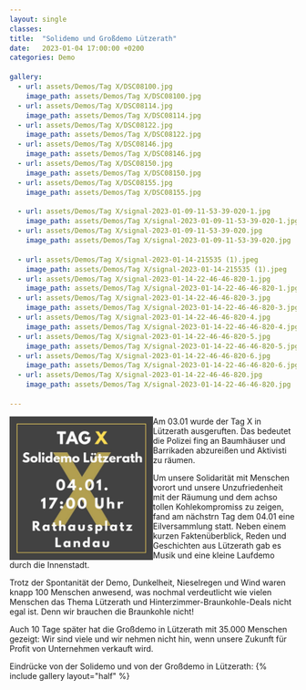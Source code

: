 ```yaml
---
layout: single
classes: 
title:  "Solidemo und Großdemo Lützerath"
date:   2023-01-04 17:00:00 +0200
categories: Demo

gallery:
  - url: assets/Demos/Tag X/DSC08100.jpg
    image_path: assets/Demos/Tag X/DSC08100.jpg
  - url: assets/Demos/Tag X/DSC08114.jpg
    image_path: assets/Demos/Tag X/DSC08114.jpg
  - url: assets/Demos/Tag X/DSC08122.jpg
    image_path: assets/Demos/Tag X/DSC08122.jpg
  - url: assets/Demos/Tag X/DSC08146.jpg
    image_path: assets/Demos/Tag X/DSC08146.jpg
  - url: assets/Demos/Tag X/DSC08150.jpg
    image_path: assets/Demos/Tag X/DSC08150.jpg
  - url: assets/Demos/Tag X/DSC08155.jpg
    image_path: assets/Demos/Tag X/DSC08155.jpg
    
  - url: assets/Demos/Tag X/signal-2023-01-09-11-53-39-020-1.jpg
    image_path: assets/Demos/Tag X/signal-2023-01-09-11-53-39-020-1.jpg
  - url: assets/Demos/Tag X/signal-2023-01-09-11-53-39-020.jpg
    image_path: assets/Demos/Tag X/signal-2023-01-09-11-53-39-020.jpg

  - url: assets/Demos/Tag X/signal-2023-01-14-215535 (1).jpeg
    image_path: assets/Demos/Tag X/signal-2023-01-14-215535 (1).jpeg
  - url: assets/Demos/Tag X/signal-2023-01-14-22-46-46-820-1.jpg
    image_path: assets/Demos/Tag X/signal-2023-01-14-22-46-46-820-1.jpg
  - url: assets/Demos/Tag X/signal-2023-01-14-22-46-46-820-3.jpg
    image_path: assets/Demos/Tag X/signal-2023-01-14-22-46-46-820-3.jpg
  - url: assets/Demos/Tag X/signal-2023-01-14-22-46-46-820-4.jpg
    image_path: assets/Demos/Tag X/signal-2023-01-14-22-46-46-820-4.jpg
  - url: assets/Demos/Tag X/signal-2023-01-14-22-46-46-820-5.jpg
    image_path: assets/Demos/Tag X/signal-2023-01-14-22-46-46-820-5.jpg
  - url: assets/Demos/Tag X/signal-2023-01-14-22-46-46-820-6.jpg
    image_path: assets/Demos/Tag X/signal-2023-01-14-22-46-46-820-6.jpg
  - url: assets/Demos/Tag X/signal-2023-01-14-22-46-46-820.jpg
    image_path: assets/Demos/Tag X/signal-2023-01-14-22-46-46-820.jpg

--- 
```

<img src="https://github.com/fridaysforfuture-landau-pfalz/fridaysforfuture-landau-pfalz.github.io/blob/main/assets/Demos/Tag%20X/signal-2023-01-03-19-59-21-234.jpg?raw=true" alt="SharePic Solidemo" style="float:left;" height="50%" width="50%">

Am 03.01 wurde der Tag X in Lützerath ausgeruften. Das bedeutet die Polizei fing an Baumhäuser und Barrikaden abzureißen und Aktivisti zu räumen. <br>

Um unsere Solidarität mit Menschen vorort und unsere Unzufriedenheit mit der Räumung und dem achso tollen Kohlekompromiss zu zeigen, fand am nächstrn Tag dem 04.01 eine Eilversammlung statt. Neben einem kurzen Faktenüberblick, Reden und Geschichten aus Lützerath gab es Musik und eine kleine Laufdemo durch die Innenstadt. <br>

Trotz der Spontanität der Demo, Dunkelheit, Nieselregen und Wind waren knapp 100 Menschen anwesend, was nochmal verdeutlicht wie vielen Menschen das Thema Lützerath und Hinterzimmer-Braunkohle-Deals nicht egal ist. Denn wir brauchen die Braunkohle nicht! <br>

Auch 10 Tage später hat die Großdemo in Lützerath mit 35.000 Menschen gezeigt: Wir sind viele und wir nehmen nicht hin, wenn unsere Zukunft für Profit von Unternehmen verkauft wird. <br>

Eindrücke von der Solidemo und von der Großdemo in Lützerath:
{% include gallery layout="half" %}
